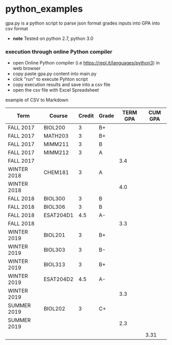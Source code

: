 # python_examples

gpa.py is a python script to parse json format grades inputs into GPA into csv format

* __note__ Tested on python 2.7, python 3.0

### execution through online Python compiler
* open Online Python compiler (i.e https://repl.it/languages/python3) in web browser
* copy paste gpa.py content into main.py
* click "run" to execute Pyhton script
* copy execution results and save into a csv file
* open the csv file with Excel Spreadsheet

example of CSV to Markdown

|Term       |Course    |Credit|Grade|TERM GPA|CUM GPA|
|-----------|----------|------|-----|--------|-------|
|FALL 2017  | BIOL200  | 3    | B+  |        |       |
|FALL 2017  | MATH203  | 3    | B+  |        |       |
|FALL 2017  | MIMM211  | 3    | B   |        |       |
|FALL 2017  | MIMM212  | 3    | A   |        |       |
|FALL 2017  |          |      |     | 3.4    |       |
|WINTER 2018| CHEM181  | 3    | A   |        |       |
|WINTER 2018|          |      |     | 4.0    |       |
|FALL 2018  | BIOL300  | 3    | B   |        |       |
|FALL 2018  | BIOL306  | 3    | B   |        |       |
|FALL 2018  | ESAT204D1| 4.5  | A-  |        |       |
|FALL 2018  |          |      |     | 3.3    |       |
|WINTER 2019| BIOL201  | 3    | B+  |        |       |
|WINTER 2019| BIOL303  | 3    | B-  |        |       |
|WINTER 2019| BIOL313  | 3    | B+  |        |       |
|WINTER 2019| ESAT204D2| 4.5  | A-  |        |       |
|WINTER 2019|          |      |     | 3.3    |       |
|SUMMER 2019| BIOL202  | 3    | C+  |        |       |
|SUMMER 2019|          |      |     | 2.3    |       |
|           |          |      |     |        | 3.31  |
